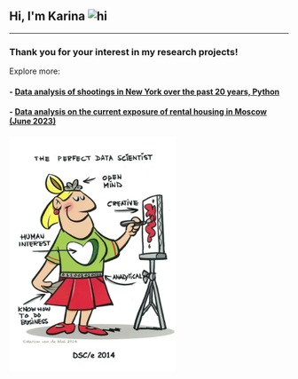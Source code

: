 ## Hi, I'm Karina <img src="https://user-images.githubusercontent.com/1303154/88677602-1635ba80-d120-11ea-84d8-d263ba5fc3c0.gif" width="28px" alt="hi">
-----
### Thank you for your interest in my research projects!

Explore more:

#### - [Data analysis of shootings in New York over the past 20 years, Python](https://github.com/karinagkhadi/curry-sauce/blob/547f4924479885ea5ba1594a6bef0f0e4b3b3b28/NY-shootings-analysis/README.md)
#### - [Data analysis on the current exposure of rental housing in Moscow (June 2023)](https://github.com/karinagkhadi/curry-sauce/tree/ce3bb185cc8c1425b1fa6e0a53eac1ce2dfb14f7/rental-housing-market-analysis)

<img src="cartoons_perfect_data_scientist_female.png" alt="picture" width="300">

